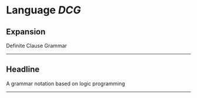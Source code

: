 # Language *DCG*
## Expansion
Definite Clause Grammar

---
## Headline
A grammar notation based on logic programming

---
